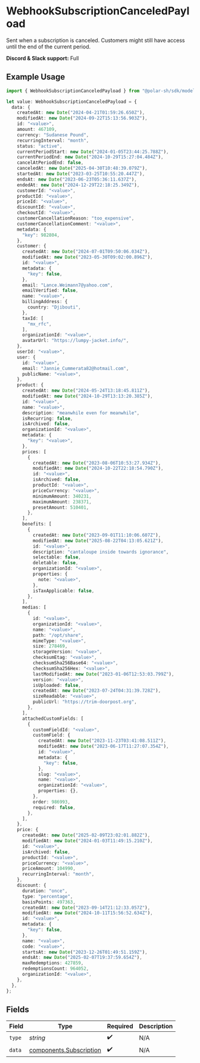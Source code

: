 # WebhookSubscriptionCanceledPayload

Sent when a subscription is canceled.
Customers might still have access until the end of the current period.

**Discord & Slack support:** Full

## Example Usage

```typescript
import { WebhookSubscriptionCanceledPayload } from "@polar-sh/sdk/models/components/webhooksubscriptioncanceledpayload.js";

let value: WebhookSubscriptionCanceledPayload = {
  data: {
    createdAt: new Date("2024-04-21T01:59:26.650Z"),
    modifiedAt: new Date("2024-09-22T15:13:56.903Z"),
    id: "<value>",
    amount: 467109,
    currency: "Sudanese Pound",
    recurringInterval: "month",
    status: "active",
    currentPeriodStart: new Date("2024-01-05T23:44:25.788Z"),
    currentPeriodEnd: new Date("2024-10-29T15:27:04.484Z"),
    cancelAtPeriodEnd: false,
    canceledAt: new Date("2025-04-30T10:48:39.079Z"),
    startedAt: new Date("2023-03-25T10:55:20.447Z"),
    endsAt: new Date("2023-06-23T05:36:11.637Z"),
    endedAt: new Date("2024-12-29T22:18:25.349Z"),
    customerId: "<value>",
    productId: "<value>",
    priceId: "<value>",
    discountId: "<value>",
    checkoutId: "<value>",
    customerCancellationReason: "too_expensive",
    customerCancellationComment: "<value>",
    metadata: {
      "key": 982804,
    },
    customer: {
      createdAt: new Date("2024-07-01T09:50:06.034Z"),
      modifiedAt: new Date("2023-05-30T09:02:00.896Z"),
      id: "<value>",
      metadata: {
        "key": false,
      },
      email: "Lance.Weimann7@yahoo.com",
      emailVerified: false,
      name: "<value>",
      billingAddress: {
        country: "Djibouti",
      },
      taxId: [
        "mx_rfc",
      ],
      organizationId: "<value>",
      avatarUrl: "https://lumpy-jacket.info/",
    },
    userId: "<value>",
    user: {
      id: "<value>",
      email: "Jannie_Cummerata82@hotmail.com",
      publicName: "<value>",
    },
    product: {
      createdAt: new Date("2024-05-24T13:18:45.811Z"),
      modifiedAt: new Date("2024-10-29T13:13:20.385Z"),
      id: "<value>",
      name: "<value>",
      description: "meanwhile even for meanwhile",
      isRecurring: false,
      isArchived: false,
      organizationId: "<value>",
      metadata: {
        "key": "<value>",
      },
      prices: [
        {
          createdAt: new Date("2023-08-06T10:53:27.934Z"),
          modifiedAt: new Date("2024-10-22T22:18:54.790Z"),
          id: "<value>",
          isArchived: false,
          productId: "<value>",
          priceCurrency: "<value>",
          minimumAmount: 340231,
          maximumAmount: 238371,
          presetAmount: 510401,
        },
      ],
      benefits: [
        {
          createdAt: new Date("2023-09-01T11:10:06.607Z"),
          modifiedAt: new Date("2025-08-22T04:13:05.621Z"),
          id: "<value>",
          description: "cantaloupe inside towards ignorance",
          selectable: false,
          deletable: false,
          organizationId: "<value>",
          properties: {
            note: "<value>",
          },
          isTaxApplicable: false,
        },
      ],
      medias: [
        {
          id: "<value>",
          organizationId: "<value>",
          name: "<value>",
          path: "/opt/share",
          mimeType: "<value>",
          size: 278469,
          storageVersion: "<value>",
          checksumEtag: "<value>",
          checksumSha256Base64: "<value>",
          checksumSha256Hex: "<value>",
          lastModifiedAt: new Date("2023-01-06T12:53:03.799Z"),
          version: "<value>",
          isUploaded: false,
          createdAt: new Date("2023-07-24T04:31:39.728Z"),
          sizeReadable: "<value>",
          publicUrl: "https://trim-doorpost.org",
        },
      ],
      attachedCustomFields: [
        {
          customFieldId: "<value>",
          customField: {
            createdAt: new Date("2023-11-23T03:41:08.511Z"),
            modifiedAt: new Date("2023-06-17T11:27:07.354Z"),
            id: "<value>",
            metadata: {
              "key": false,
            },
            slug: "<value>",
            name: "<value>",
            organizationId: "<value>",
            properties: {},
          },
          order: 986993,
          required: false,
        },
      ],
    },
    price: {
      createdAt: new Date("2025-02-09T23:02:01.882Z"),
      modifiedAt: new Date("2024-01-03T11:49:15.210Z"),
      id: "<value>",
      isArchived: false,
      productId: "<value>",
      priceCurrency: "<value>",
      priceAmount: 104990,
      recurringInterval: "month",
    },
    discount: {
      duration: "once",
      type: "percentage",
      basisPoints: 497363,
      createdAt: new Date("2023-09-14T21:12:33.057Z"),
      modifiedAt: new Date("2024-10-11T15:56:52.634Z"),
      id: "<value>",
      metadata: {
        "key": false,
      },
      name: "<value>",
      code: "<value>",
      startsAt: new Date("2023-12-26T01:49:51.159Z"),
      endsAt: new Date("2025-02-07T19:37:59.654Z"),
      maxRedemptions: 427859,
      redemptionsCount: 964052,
      organizationId: "<value>",
    },
  },
};
```

## Fields

| Field                                                              | Type                                                               | Required                                                           | Description                                                        |
| ------------------------------------------------------------------ | ------------------------------------------------------------------ | ------------------------------------------------------------------ | ------------------------------------------------------------------ |
| `type`                                                             | *string*                                                           | :heavy_check_mark:                                                 | N/A                                                                |
| `data`                                                             | [components.Subscription](../../models/components/subscription.md) | :heavy_check_mark:                                                 | N/A                                                                |